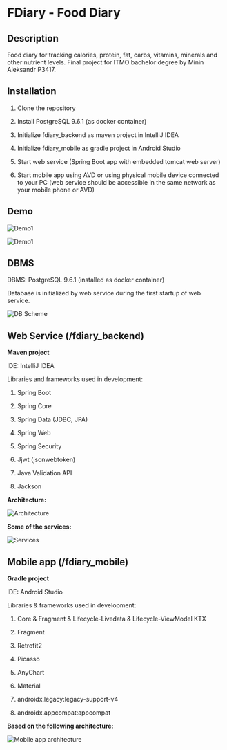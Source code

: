 # FDiary - Food Diary

## Description

Food diary for tracking calories, protein, fat, carbs, vitamins, minerals and other nutrient levels. Final project for ITMO bachelor degree by Minin Aleksandr P3417.

## Installation

1) Clone the repository

2) Install PostgreSQL 9.6.1 (as docker container)

3) Initialize fdiary_backend as maven project in IntelliJ IDEA

4) Initialize fdiary_mobile as gradle project in Android Studio

5) Start web service (Spring Boot app with embedded tomcat web server)

6) Start mobile app using AVD or using physical mobile device connected to your PC (web service should be accessible in the same network as your mobile phone or AVD)

## Demo

![Demo1](demo1.gif)

![Demo1](demo2.gif)

## DBMS

DBMS: PostgreSQL 9.6.1 (installed as docker container)

Database is initialized by web service during the first startup of web service.

![DB Scheme](db_scheme.png)

## Web Service (/fdiary_backend)

**Maven project**

IDE: IntelliJ IDEA

Libraries and frameworks used in development:

1) Spring Boot

2) Spring Core

3) Spring Data (JDBC, JPA)

4) Spring Web

5) Spring Security

6) Jjwt (jsonwebtoken)

7) Java Validation API

8) Jackson

**Architecture:**

![Architecture](web_service.jpg)

**Some of the services:**

![Services](services.png)

## Mobile app (/fdiary_mobile)

**Gradle project**

IDE: Android Studio

Libraries & frameworks used in development:

1) Core & Fragment & Lifecycle-Livedata & Lifecycle-ViewModel KTX

2) Fragment

3) Retrofit2 

4) Picasso

5) AnyChart

6) Material

7) androidx.legacy:legacy-support-v4

8) androidx.appcompat:appcompat

**Based on the following architecture:**

![Mobile app architecture](mobile_arch.jpg)